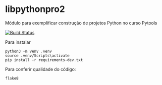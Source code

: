 # libpythonpro2
Módulo para exemplificar construção de projetos Python no curso Pytools

[![Build Status](https://app.travis-ci.com/carmenleticia88/libpythonpro2.svg?branch=main)](https://app.travis-ci.com/carmenleticia88/libpythonpro2)

Para instalar
```console
python3 -m venv .venv
source .venv/Scripts\activate
pip install -r requirements-dev.txt
```

Para conferir qualidade do código:
```console
flake8
```

